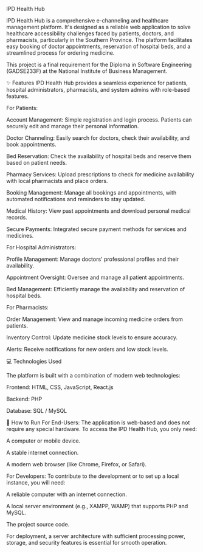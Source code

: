 
IPD Health Hub

IPD Health Hub is a comprehensive e-channeling and healthcare management platform. It's designed as a reliable web application to solve healthcare accessibility challenges faced by patients, doctors, and pharmacists, particularly in the Southern Province. The platform facilitates easy booking of doctor appointments, reservation of hospital beds, and a streamlined process for ordering medicine.





This project is a final requirement for the Diploma in Software Engineering (GADSE233F) at the National Institute of Business Management.


✨ Features
IPD Health Hub provides a seamless experience for patients, hospital administrators, pharmacists, and system admins with role-based features.

For Patients:

Account Management: Simple registration and login process. Patients can securely edit and manage their personal information.


Doctor Channeling: Easily search for doctors, check their availability, and book appointments.


Bed Reservation: Check the availability of hospital beds and reserve them based on patient needs.


Pharmacy Services: Upload prescriptions to check for medicine availability with local pharmacists and place orders.


Booking Management: Manage all bookings and appointments, with automated notifications and reminders to stay updated.


Medical History: View past appointments and download personal medical records.


Secure Payments: Integrated secure payment methods for services and medicines.


For Hospital Administrators:

Profile Management: Manage doctors' professional profiles and their availability.


Appointment Oversight: Oversee and manage all patient appointments.


Bed Management: Efficiently manage the availability and reservation of hospital beds.



For Pharmacists:

Order Management: View and manage incoming medicine orders from patients.


Inventory Control: Update medicine stock levels to ensure accuracy.


Alerts: Receive notifications for new orders and low stock levels.


💻 Technologies Used

The platform is built with a combination of modern web technologies:


Frontend: HTML, CSS, JavaScript, React.js 

Backend: PHP 

Database: SQL / MySQL 

🚀 How to Run
For End-Users:
The application is web-based and does not require any special hardware. To access the IPD Health Hub, you only need:

A computer or mobile device.

A stable internet connection.

A modern web browser (like Chrome, Firefox, or Safari).

For Developers:
To contribute to the development or to set up a local instance, you will need:

A reliable computer with an internet connection.

A local server environment (e.g., XAMPP, WAMP) that supports PHP and MySQL.

The project source code.

For deployment, a server architecture with sufficient processing power, storage, and security features is essential for smooth operation.